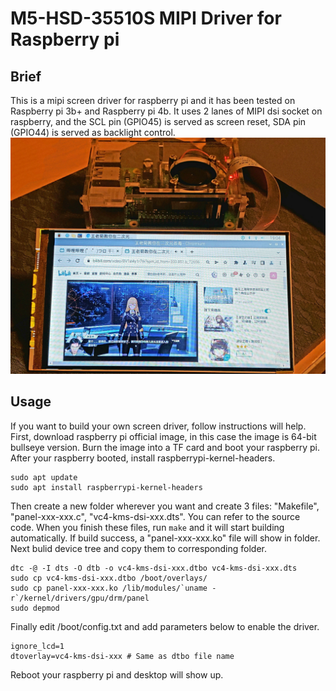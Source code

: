 # M5-HSD-35510S MIPI Driver for Raspberry pi
## Brief
This is a mipi screen driver for raspberry pi and it has been tested on Raspberry pi 3b+ and Raspberry pi 4b. It uses 2 lanes of MIPI dsi socket on raspberry, and the SCL pin (GPIO45) is served as screen reset, SDA pin (GPIO44) is served as backlight control.
![image](https://github.com/Huskia/M5-HSD-35510S/blob/main/doc/img/20220317_190417.jpg)
## Usage
If you want to build your own screen driver, follow instructions will help.  
First, download raspberry pi official image, in this case the image is 64-bit bullseye version. Burn the image into a TF card and boot your raspberry pi.   
After your raspberry booted, install raspberrypi-kernel-headers.  
```
sudo apt update
sudo apt install raspberrypi-kernel-headers
```
Then create a new folder wherever you want and create 3 files: "Makefile", "panel-xxx-xxx.c", "vc4-kms-dsi-xxx.dts". You can refer to the source code. When you finish these files, run `make` and it will start building automatically. If build success, a "panel-xxx-xxx.ko" file will show in folder.  
Next bulid device tree and copy them to corresponding folder.  
```
dtc -@ -I dts -O dtb -o vc4-kms-dsi-xxx.dtbo vc4-kms-dsi-xxx.dts
sudo cp vc4-kms-dsi-xxx.dtbo /boot/overlays/
sudo cp panel-xxx-xxx.ko /lib/modules/`uname -r`/kernel/drivers/gpu/drm/panel
sudo depmod
```
Finally edit /boot/config.txt and add parameters below to enable the driver.  
```
ignore_lcd=1
dtoverlay=vc4-kms-dsi-xxx # Same as dtbo file name
```
Reboot your raspberry pi and desktop will show up.
